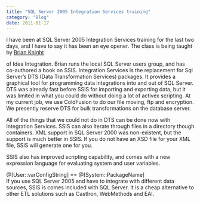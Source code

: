 ```yaml
---
title: "SQL Server 2005 Integration Services training"
category: "Blog"
date: 2011-01-17
---
```



I have been at SQL Server 2005 Integration Services training for the last two days, and I have to say it has been an eye opener. The class is being taught by [Brian Knight](http://www.whiteknighttechnology.com/cs/blogs/brian_knight/)

of Idea Integration. Brian runs the local SQL Server users group, and has co-authored a book on SSIS. Integration Services is the replacement for Sql Server’s DTS (Data Transformation Services) packages. It provides a graphical tool for programming data integrations into and out of SQL Server. DTS was already fast before SSIS for importing and exporting data, but it was limited in what you could do without doing a lot of activex scripting. At my current job, we use ColdFusion to do our file moving, ftp and encryption. We presently reserve DTS for bulk transformations on the database server.

All of the things that we could not do in DTS can be done now with Integration Services. SSIS can also iterate through files in a directory though containers. XML support in SQL Server 2000 was non-existent, but the support is much better in SSIS. If you do not have an XSD file for your XML file, SSIS will generate one for you.

SSIS also has improved scripting capability, and comes with a new expression language for evaluating system and user variables.

<div class="code">@[User::varConfigString] == @[System::PackageName]</div>
If you use SQL Server 2005 and have to integrate with different data sources, SSIS is comes included with SQL Server. It is a cheap alternative to other ETL solutions such as CastIron, WebMethods and EAI.